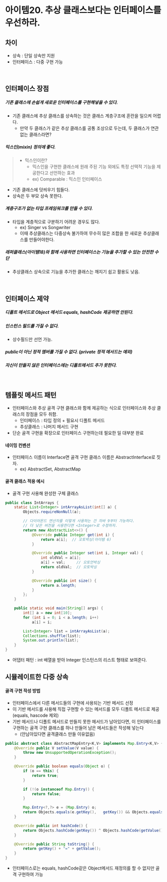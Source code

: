 # 아이템20. 추상 클래스보다는 인터페이스를 우선하라.

## 차이
- 상속 : 단일 상속만 지원
- 인터페이스 : 다중 구현 가능

<br/>

## 인터페이스 장점

##### 기존 클래스에 손쉽게 새로운 인터페이스를 구현해넣을 수 있다.
- 기존 클래스에 추상 클래스를 상속하는 것은 클래스 계층구조에 혼란을 일으켜 어렵다.
  - 만약 두 클래스가 같은 추상 클래스를 공통 조상으로 두는데, 두 클래스가 연관 없는 클래스라면?

##### 믹스인(mixin) 정의에 좋다.
> - 믹스인이란?
>   - 믹스인을 구현한 클래스에 원래 주된 기능 외에도 특정 선택적 기능을 제공한다고 선언하는 효과
>    - ex) Comparable : 믹스인 인터페이스

- 기존 클래스에 덧씌우기 힘들다.
- 상속은 두 부모 상속 못한다.

##### 계층구조가 없는 타입 프레임워크를 만들 수 있다.

- 타입을 계층적으로 구분하기 어려운 경우도 많다.
  - ex) Singer vs Songwriter
  - 이때 추상클래스는 다중상속 불가하여 무수히 많은 조합을 한 새로운 추상클래스를 만들어야한다.

##### 래퍼클래스(아이템18)와 함께 사용하면 인터페이스는 기능을 추가할 수 있는 안전한 수단

- 추상클래스 상속으로 기능을 추가한 클래스는 깨지기 쉽고 활용도 낮음.

<br/>

## 인터페이스 제약

##### 디폴트 메서드로 Object 메서드 equals, hashCode 제공하면 안된다.
##### 인스턴스 필드를 가질 수 없다.
  - 상수필드만 선언 가능.
##### public이 아닌 정적 멤버를 가질 수 없다. (private 정적 메서드는 예외)
##### 자신이 만들지 않은 인터페이스에는 디폴트메서드 추가 못한다.

<br/>

## 템플릿 메서드 패턴

- 인터페이스와 추상 골격 구현 클래스와 함께 제공하는 식으로 인터페이스와 추상 클래스의 장점을 모두 취함.
  - 인터페이스 : 타입 정의 + 필요시 디폴트 메서드
  - 추상클래스 : 나머지 메서드 구현
- 단순 골격 구현을 확장으로 인터페이스 구현하는데 필요한 일 대부분 완료

#### 네이밍 컨벤션
- 인터페이스 이름이 Interface면 골격 구현 클래스 이름은 AbstractInterface로 짓자.
  - ex) AbstractSet, AbstractMap


#### 골격 클래스 적용 예시
- 골격 구현 사용해 완성한 구체 클래스
```java
public class IntArrays {
    static List<Integer> intArrayAsList(int[] a) {
        Objects.requireNonNull(a);

        // 다이아몬드 연산자를 이렇게 사용하는 건 자바 9부터 가능하다.
        // 더 낮은 버전을 사용한다면 <Integer>로 수정하자.
        return new AbstractList<>() {
            @Override public Integer get(int i) {
                return a[i];  // 오토박싱(아이템 6)
            }

            @Override public Integer set(int i, Integer val) {
                int oldVal = a[i];
                a[i] = val;     // 오토언박싱
                return oldVal;  // 오토박싱
            }

            @Override public int size() {
                return a.length;
            }
        };
    }

    public static void main(String[] args) {
        int[] a = new int[10];
        for (int i = 0; i < a.length; i++)
            a[i] = i;

        List<Integer> list = intArrayAsList(a);
        Collections.shuffle(list);
        System.out.println(list);
    }
}
```
- 어댑터 패턴 : int 배열을 받아 Integer 인스턴스의 리스트 형태로 보여준다.

## 시뮬레이트한 다중 상속
#### 골격 구현 작성 방법
- 인터페이스에서 다른 메서드들의 구현에 사용되는 기반 메서드 선정
- 이 기반 메서드를 사용해 직접 구현할 수 있는 메서드를 모두 디폴트 메서드로 제공 (equals, hascode 제외)
- 기반 메서드나 디폴트 메서드로 만들지 못한 메서드가 남아있다면, 이 인터페이스를 구현하는 골격 구현 클래스를 하나 만들어 남은 메서드들은 작성해 넣는다
  - (안남아있다면 골격클래스 만들 이유없음)


```java
public abstract class AbstractMapEntry<K,V> implements Map.Entry<K,V> {
    @Override public V setValue(V value) {
        throw new UnsupportedOperationException();
    }

    @Override public boolean equals(Object o) {
        if (o == this) {
            return true;
        }

        if (!(o instanceof Map.Entry)) {
            return false;
        }

        Map.Entry<?,?> e = (Map.Entry) o;
        return Objects.equals(e.getKey(),   getKey()) && Objects.equals(e.getValue(), getValue());
    }

    @Override public int hashCode() {
        return Objects.hashCode(getKey()) ^ Objects.hashCode(getValue());
    }

    @Override public String toString() {
        return getKey() + "=" + getValue();
    }
}
```
- 인터페이스로는 equals, hashCode같은 Object메서드 재정의를 할 수 없지만 골격 구현하여 가능
